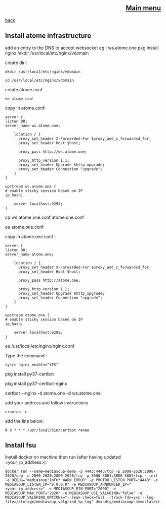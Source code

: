 <span align="right">

[Main menu](../atome.md)
-
</span>
<span align="left">

[back](./kickstart.md)

</span>


Install atome infrastructure
-

add an entry to the DNS to accept websocket eg : ws.atome.one pkg install nginx mkdir /usr/local/etc/nginx/vdomain

 create dir :

    mkdir /usr/local/etc/nginx/vdomain

    cd /usr/local/etc/nginx/vdomain

create atome.conf

    ee atome.conf

 copy in atome.conf:

    server {
    listen 80;
    server_name ws.atome.one;
    
        location / {
          proxy_set_header X-Forwarded-For $proxy_add_x_forwarded_for;
          proxy_set_header Host $host;
    
          proxy_pass http://ws.atome.one;
    
          proxy_http_version 1.1;
          proxy_set_header Upgrade $http_upgrade;
          proxy_set_header Connection "upgrade";
        }
    }
    
    upstream ws.atome.one {
    # enable sticky session based on IP
    ip_hash;
    
        server localhost:9292;
    }

cp ws.atome.one.conf atome.one.conf

ee atome.one.conf

copy in atome.one.conf :

    server {
    listen 80;
    server_name atome.one;
    
        location / {
          proxy_set_header X-Forwarded-For $proxy_add_x_forwarded_for;
          proxy_set_header Host $host;
    
          proxy_pass http://atome.one;
    
          proxy_http_version 1.1;
          proxy_set_header Upgrade $http_upgrade;
          proxy_set_header Connection "upgrade";
        }
    }
    
    upstream atome.one {                                             
    # enable sticky session based on IP                            
    ip_hash;
    
        server localhost:9292;                                         
    }                                                                 

ee /usr/local/etc/nginx/nginx.conf

[comment]: <> (add at the end of the file inside the bracket: )

[comment]: <> (include "vdomain/*.conf";)

Type the command : 

    sysrc nginx_enable="YES"


pkg install py37-certbot

pkg install py37-certbot-nginx

certbot --nginx -d atome.one -d ws.atome.one

add your address and follow instructions

    crontab -e 

add the line below: 

    0 0 * * * /usr/local/bin/certbot renew


Install fsu
-
Install docker on machine then run (after having updated <your_ip_address>):

    docker run --name=mediasoup-demo -p 4443:4443/tcp -p 2000-2020:2000-2020/udp -p 2000-2020:2000-2020/tcp -p 3000-3001:3000-3001/tcp --init -e DEBUG="mediasoup:INFO* WARN ERROR" -e PROTOO_LISTEN_PORT="4443" -e MEDIASOUP_LISTEN_IP="0.0.0.0" -e MEDIASOUP_ANNOUNCED_IP="<your_ip_address>" -e MEDIASOUP_MIN_PORT="2000" -e MEDIASOUP_MAX_PORT="2020" -e MEDIASOUP_USE_VALGRIND="false" -e MEDIASOUP_VALGRIND_OPTIONS="--leak-check=full --track-fds=yes --log-file=/storage/mediasoup_valgrind_%p.log" dmandry/mediasoup-demo:latest